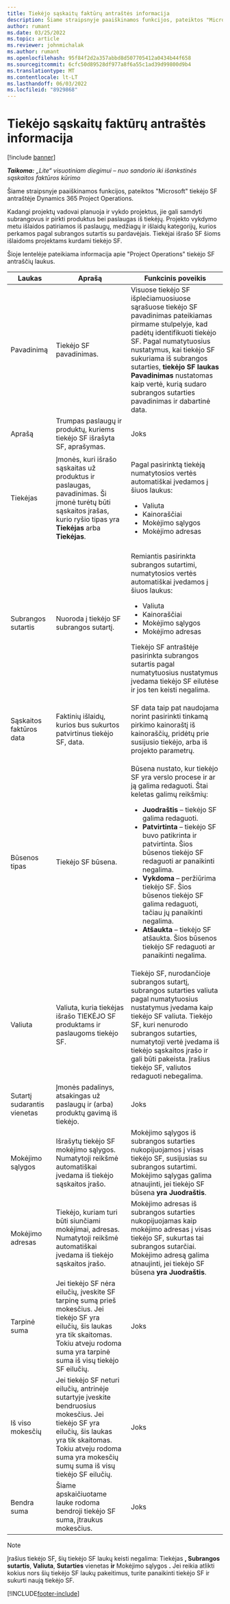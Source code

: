 ```yaml
---
title: Tiekėjo sąskaitų faktūrų antraštės informacija
description: Šiame straipsnyje paaiškinamos funkcijos, pateiktos "Microsoft" tiekėjo SF antraštėje Dynamics 365 Project Operations.
author: rumant
ms.date: 03/25/2022
ms.topic: article
ms.reviewer: johnmichalak
ms.author: rumant
ms.openlocfilehash: 95f84f2d2a357abbd8d507705412a0434b44f658
ms.sourcegitcommit: 6cfc50d89528df977a8f6a55c1ad39d99800d9b4
ms.translationtype: MT
ms.contentlocale: lt-LT
ms.lasthandoff: 06/03/2022
ms.locfileid: "8929868"
---
```

# <a name="header-details-for-vendor-invoices"></a>Tiekėjo sąskaitų faktūrų antraštės informacija

[!include [banner](../../includes/dataverse-preview.md)]

_**Taikoma:** „Lite“ visuotiniam diegimui – nuo sandorio iki išankstinės sąskaitos faktūros kūrimo_

Šiame straipsnyje paaiškinamos funkcijos, pateiktos "Microsoft" tiekėjo SF antraštėje Dynamics 365 Project Operations.

Kadangi projektų vadovai planuoja ir vykdo projektus, jie gali samdyti subrangovus ir pirkti produktus bei paslaugas iš tiekėjų. Projekto vykdymo metu išlaidos patiriamos iš paslaugų, medžiagų ir išlaidų kategorijų, kurios perkamos pagal subrangos sutartis su pardavėjais. Tiekėjai išrašo SF šioms išlaidoms projektams kurdami tiekėjo SF.

Šioje lentelėje pateikiama informacija apie "Project Operations" tiekėjo SF antraščių laukus.

| Laukas | Aprašą | Funkcinis poveikis |
| --- | --- | --- |
| Pavadinimą | Tiekėjo SF pavadinimas. | Visuose tiekėjo SF išplečiamuosiuose sąrašuose tiekėjo SF pavadinimas pateikiamas pirmame stulpelyje, kad padėtų identifikuoti tiekėjo SF. Pagal numatytuosius nustatymus, kai tiekėjo SF sukuriama iš subrangos sutarties, **tiekėjo SF laukas Pavadinimas** nustatomas kaip vertė, kurią sudaro subrangos sutarties pavadinimas ir dabartinė data. |
| Aprašą | Trumpas paslaugų ir produktų, kuriems tiekėjo SF išrašyta SF, aprašymas. | Joks |
| Tiekėjas | Įmonės, kuri išrašo sąskaitas už produktus ir paslaugas, pavadinimas. Ši įmonė turėtų būti sąskaitos įrašas, kurio ryšio tipas yra **Tiekėjas** arba **Tiekėjas**. | <p>Pagal pasirinktą tiekėją numatytosios vertės automatiškai įvedamos į šiuos laukus:</p><ul><li>Valiuta</li><li>Kainoraščiai</li><li>Mokėjimo sąlygos</li><li>Mokėjimo adresas</li></ul> |
| Subrangos sutartis | Nuoroda į tiekėjo SF subrangos sutartį. | <p>Remiantis pasirinkta subrangos sutartimi, numatytosios vertės automatiškai įvedamos į šiuos laukus:</p><ul><li>Valiuta</li><li>Kainoraščiai</li><li>Mokėjimo sąlygos</li><li>Mokėjimo adresas</li></ul><p>Tiekėjo SF antraštėje pasirinkta subrangos sutartis pagal numatytuosius nustatymus įvedama tiekėjo SF eilutėse ir jos ten keisti negalima.</p> |
| Sąskaitos faktūros data | Faktinių išlaidų, kurios bus sukurtos patvirtinus tiekėjo SF, data. | SF data taip pat naudojama norint pasirinkti tinkamą pirkimo kainoraštį iš kainoraščių, pridėtų prie susijusio tiekėjo, arba iš projekto parametrų. |
| Būsenos tipas | Tiekėjo SF būsena. | <p>Būsena nustato, kur tiekėjo SF yra verslo procese ir ar ją galima redaguoti. Štai keletas galimų reikšmių:</p><ul><li>**Juodraštis** – tiekėjo SF galima redaguoti.</li><li>**Patvirtinta** – tiekėjo SF buvo patikrinta ir patvirtinta. Šios būsenos tiekėjo SF redaguoti ar panaikinti negalima.</li><li>**Vykdoma** – peržiūrima tiekėjo SF. Šios būsenos tiekėjo SF galima redaguoti, tačiau jų panaikinti negalima.</li><li>**Atšaukta** – tiekėjo SF atšaukta. Šios būsenos tiekėjo SF redaguoti ar panaikinti negalima.</li></ul> |
| Valiuta | Valiuta, kuria tiekėjas išrašo TIEKĖJO SF produktams ir paslaugoms tiekėjo SF. | Tiekėjo SF, nurodančioje subrangos sutartį, subrangos sutarties valiuta pagal numatytuosius nustatymus įvedama kaip tiekėjo SF valiuta. Tiekėjo SF, kuri nenurodo subrangos sutarties, numatytoji vertė įvedama iš tiekėjo sąskaitos įrašo ir gali būti pakeista. Įrašius tiekėjo SF, valiutos redaguoti nebegalima. |
| Sutartį sudarantis vienetas | Įmonės padalinys, atsakingas už paslaugų ir (arba) produktų gavimą iš tiekėjo. | Joks |
| Mokėjimo sąlygos | Išrašytų tiekėjo SF mokėjimo sąlygos. Numatytoji reikšmė automatiškai įvedama iš tiekėjo sąskaitos įrašo. | Mokėjimo sąlygos iš subrangos sutarties nukopijuojamos į visas tiekėjo SF, susijusias su subrangos sutartimi. Mokėjimo sąlygas galima atnaujinti, jei tiekėjo SF būsena **yra Juodraštis**. |
| Mokėjimo adresas | Tiekėjo, kuriam turi būti siunčiami mokėjimai, adresas. Numatytoji reikšmė automatiškai įvedama iš tiekėjo sąskaitos įrašo. | Mokėjimo adresas iš subrangos sutarties nukopijuojamas kaip mokėjimo adresas į visas tiekėjo SF, sukurtas tai subrangos sutarčiai. Mokėjimo adresą galima atnaujinti, jei tiekėjo SF būsena **yra Juodraštis**. |
| Tarpinė suma | Jei tiekėjo SF nėra eilučių, įveskite SF tarpinę sumą prieš mokesčius. Jei tiekėjo SF yra eilučių, šis laukas yra tik skaitomas. Tokiu atveju rodoma suma yra tarpinė suma iš visų tiekėjo SF eilučių. | Joks |
| Iš viso mokesčių | Jei tiekėjo SF neturi eilučių, antrinėje sutartyje įveskite bendruosius mokesčius. Jei tiekėjo SF yra eilučių, šis laukas yra tik skaitomas. Tokiu atveju rodoma suma yra mokesčių sumų suma iš visų tiekėjo SF eilučių. | Joks |
| Bendra suma | Šiame apskaičiuotame lauke rodoma bendroji tiekėjo SF suma, įtraukus mokesčius. | Joks |

> [!NOTE]
> Įrašius tiekėjo SF, šių tiekėjo SF laukų keisti negalima: Tiekėjas **, Subrangos sutartis**, **Valiuta**, **Sutarties** vienetas **ir** Mokėjimo sąlygos **.** Jei reikia atlikti kokius nors šių tiekėjo SF laukų pakeitimus, turite panaikinti tiekėjo SF ir sukurti naują tiekėjo SF.

[!INCLUDE[footer-include](../../includes/footer-banner.md)]
